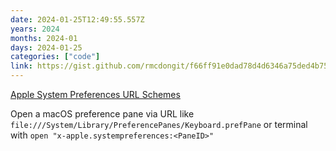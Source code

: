 ```yaml
---
date: 2024-01-25T12:49:55.557Z
years: 2024
months: 2024-01
days: 2024-01-25
categories: ["code"]
link: https://gist.github.com/rmcdongit/f66ff91e0dad78d4d6346a75ded4b751
---
```

[Apple System Preferences URL Schemes](https://gist.github.com/rmcdongit/f66ff91e0dad78d4d6346a75ded4b751)

Open a macOS preference pane via URL like `file:///System/Library/PreferencePanes/Keyboard.prefPane` or terminal with `open "x-apple.systempreferences:<PaneID>"`
